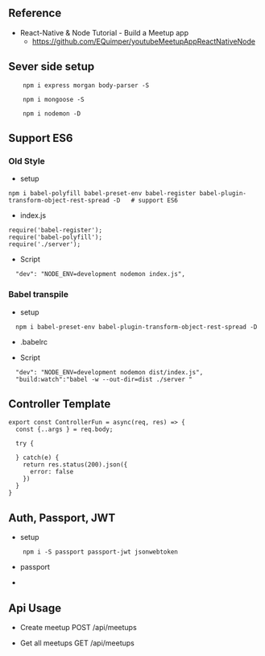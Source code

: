 ## Reference
- React-Native & Node Tutorial - Build a Meetup app
    - https://github.com/EQuimper/youtubeMeetupAppReactNativeNode

## Sever side setup
```
    npm i express morgan body-parser -S

    npm i mongoose -S

    npm i nodemon -D
```

## Support ES6
### Old Style
- setup
```
npm i babel-polyfill babel-preset-env babel-register babel-plugin-transform-object-rest-spread -D   # support ES6
```
- index.js 
```
require('babel-register');
require('babel-polyfill');
require('./server');
```
- Script
```
  "dev": "NODE_ENV=development nodemon index.js",
```
### Babel transpile
- setup
```
  npm i babel-preset-env babel-plugin-transform-object-rest-spread -D
```

- .babelrc

- Script
```
  "dev": "NODE_ENV=development nodemon dist/index.js",
  "build:watch":"babel -w --out-dir=dist ./server "
```

## Controller Template
```
export const ControllerFun = async(req, res) => {
  const {..args } = req.body;

  try {

  } catch(e) {
    return res.status(200).json({
      error: false
    })
  }
}
```

## Auth, Passport, JWT
- setup
```
    npm i -S passport passport-jwt jsonwebtoken
```
- passport

- 

## Api Usage
- Create meetup
  POST /api/meetups

- Get all meetups
  GET /api/meetups




